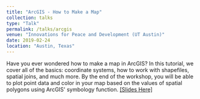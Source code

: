 ```yaml
---
title: "ArcGIS - How to Make a Map"
collection: talks
type: "Talk"
permalink: /talks/arcgis
venue: "Innovations for Peace and Development (UT Austin)"
date: 2019-02-24
location: "Austin, Texas"
---
```


Have you ever wondered how to make a map in ArcGIS? In this tutorial, we cover all of the basics: coordinate systems, how to work with shapefiles, spatial joins, and much more. By the end of the workshop, you will be able to plot point data and color in your map based on the values of spatial polygons using ArcGIS' symbology function. [[Slides Here]](https://mikedenly.com/files/Denly_ArcGIS_training.pdf)
